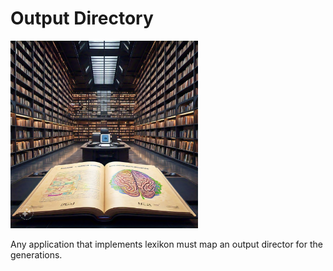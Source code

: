 # Output Directory

<img src="/assets/logo.jpeg" width="300" alt="Lexikon Logo">

Any application that implements lexikon must map an output director for the generations.

